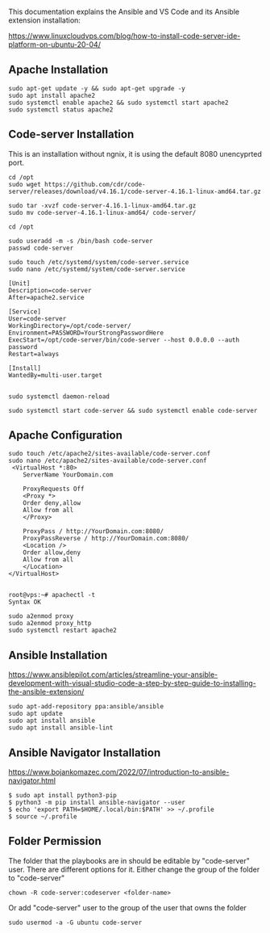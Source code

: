 This documentation explains the Ansible and VS Code and its Ansible extension installation: 

https://www.linuxcloudvps.com/blog/how-to-install-code-server-ide-platform-on-ubuntu-20-04/

## Apache Installation
    sudo apt-get update -y && sudo apt-get upgrade -y
    sudo apt install apache2
    sudo systemctl enable apache2 && sudo systemctl start apache2
    sudo systemctl status apache2

## Code-server Installation 

This is an installation without ngnix, it is using the default 8080 unencyprted port. 

    cd /opt
    sudo wget https://github.com/cdr/code-server/releases/download/v4.16.1/code-server-4.16.1-linux-amd64.tar.gz

    sudo tar -xvzf code-server-4.16.1-linux-amd64.tar.gz
    sudo mv code-server-4.16.1-linux-amd64/ code-server/	

    cd /opt
     
    sudo useradd -m -s /bin/bash code-server
    passwd code-server 

    sudo touch /etc/systemd/system/code-server.service
    sudo nano /etc/systemd/system/code-server.service

    [Unit]
    Description=code-server
    After=apache2.service
    
    [Service]
    User=code-server
    WorkingDirectory=/opt/code-server/
    Environment=PASSWORD=YourStrongPasswordHere
    ExecStart=/opt/code-server/bin/code-server --host 0.0.0.0 --auth password
    Restart=always

    [Install]
    WantedBy=multi-user.target


    sudo systemctl daemon-reload

    sudo systemctl start code-server && sudo systemctl enable code-server

## Apache Configuration 

    sudo touch /etc/apache2/sites-available/code-server.conf
    sudo nano /etc/apache2/sites-available/code-server.conf
     <VirtualHost *:80>
        ServerName YourDomain.com
    
        ProxyRequests Off
        <Proxy *>
        Order deny,allow
        Allow from all
        </Proxy>
    
        ProxyPass / http://YourDomain.com:8080/
        ProxyPassReverse / http://YourDomain.com:8080/
        <Location />
        Order allow,deny
        Allow from all
        </Location>
    </VirtualHost>


    root@vps:~# apachectl -t
    Syntax OK

    sudo a2enmod proxy
    sudo a2enmod proxy_http
    sudo systemctl restart apache2

## Ansible Installation
https://www.ansiblepilot.com/articles/streamline-your-ansible-development-with-visual-studio-code-a-step-by-step-guide-to-installing-the-ansible-extension/

    sudo apt-add-repository ppa:ansible/ansible
    sudo apt update
    sudo apt install ansible
    sudo apt install ansible-lint
    
## Ansible Navigator Installation
https://www.bojankomazec.com/2022/07/introduction-to-ansible-navigator.html

    $ sudo apt install python3-pip
    $ python3 -m pip install ansible-navigator --user
    $ echo 'export PATH=$HOME/.local/bin:$PATH' >> ~/.profile
    $ source ~/.profile
 
## Folder Permission 

The folder that the playbooks are in should be editable by "code-server" user. There are different options for it. 
Either change the group of the folder to "code-server"

    chown -R code-server:codeserver <folder-name> 

Or add "code-server" user to the group of the user that owns the folder

    sudo usermod -a -G ubuntu code-server
